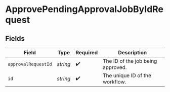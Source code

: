 # ApprovePendingApprovalJobByIdRequest


## Fields

| Field                             | Type                              | Required                          | Description                       |
| --------------------------------- | --------------------------------- | --------------------------------- | --------------------------------- |
| `approvalRequestId`               | *string*                          | :heavy_check_mark:                | The ID of the job being approved. |
| `id`                              | *string*                          | :heavy_check_mark:                | The unique ID of the workflow.    |